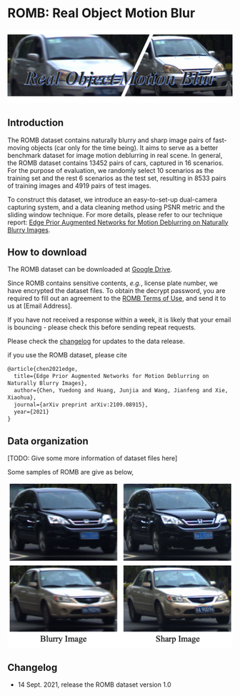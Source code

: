 # ROMB: Real Object Motion Blur

![romb_intro](images/romb_intro.png)

## Introduction

The ROMB dataset contains naturally blurry and sharp image pairs of fast-moving objects (car only for the time being). It aims to serve as a better benchmark dataset for image motion deblurring in real scene. In general, the ROMB dataset contains 13452 pairs of cars, captured in 16 scenarios. For the purpose of evaluation, we randomly select 10 scenarios as the training set and the rest 6 scenarios as the test set, resulting in 8533 pairs of training images and 4919 pairs of test images. 

To construct this dataset, we introduce an easy-to-set-up dual-camera capturing system, and a data cleaning method using PSNR metric and the sliding window technique. For more details, please refer to our technique report: [Edge Prior Augmented Networks for Motion Deblurring on Naturally Blurry Images](https://arxiv.org/abs/2109.08915).


## How to download

The ROMB dataset can be downloaded at [Google Drive](https://drive.google.com/file/d/1_k8eSpfcZ889MvTcO1gWpr-J_Lo7n7op/view?usp=sharing).

Since ROMB contains sensitive contents, *e.g.*, license plate number, we have encrypted the dataset files. To obtain the decrypt password, you are required to fill out an agreement to the [ROMB Terms of Use](https://raw.githubusercontent.com/jay19950/ROMB_dataset/main/ROMB_TOS.pdf), and send it to us at [Email Address].

If you have not received a response within a week, it is likely that your email is bouncing - please check this before sending repeat requests.

Please check the [changelog](https://github.com/jay19950/ROMB_dataset#changelog) for updates to the data release.

if you use the ROMB dataset, please cite

```
@article{chen2021edge,
  title={Edge Prior Augmented Networks for Motion Deblurring on Naturally Blurry Images},
  author={Chen, Yuedong and Huang, Junjia and Wang, Jianfeng and Xie, Xiaohua},
  journal={arXiv preprint arXiv:2109.08915},
  year={2021}
}
```


## Data organization

[TODO: Give some more information of dataset files here]

Some samples of ROMB are give as below,

![romb_sampels](images/romb_samples.png)

## Changelog

* 14 Sept. 2021, release the ROMB dataset version 1.0
